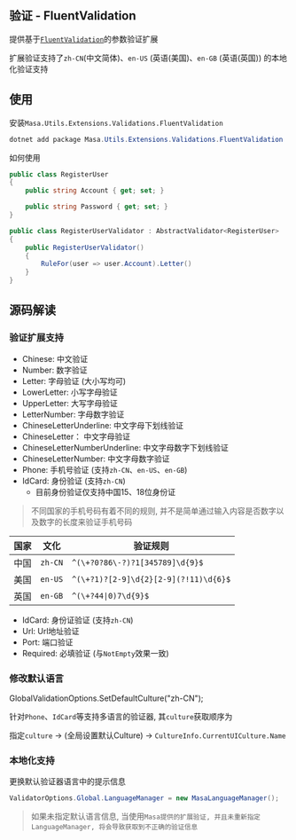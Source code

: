 ## 验证 - FluentValidation

提供基于[`FluentValidation`](https://www.nuget.org/packages/FluentValidation)的参数验证扩展

扩展验证支持了`zh-CN`(中文简体)、`en-US` (英语(美国)、`en-GB` (英语(英国)) 的本地化验证支持

## 使用

安装`Masa.Utils.Extensions.Validations.FluentValidation`

``` powershell
dotnet add package Masa.Utils.Extensions.Validations.FluentValidation
```

如何使用

```csharp
public class RegisterUser
{
    public string Account { get; set; }

    public string Password { get; set; }
}

public class RegisterUserValidator : AbstractValidator<RegisterUser>
{
    public RegisterUserValidator()
    {
        RuleFor(user => user.Account).Letter()
    }
}
```

## 源码解读

### 验证扩展支持

* Chinese: 中文验证
* Number: 数字验证
* Letter: 字母验证 (大小写均可)
* LowerLetter: 小写字母验证
* UpperLetter: 大写字母验证
* LetterNumber: 字母数字验证
* ChineseLetterUnderline: 中文字母下划线验证
* ChineseLetter： 中文字母验证
* ChineseLetterNumberUnderline: 中文字母数字下划线验证
* ChineseLetterNumber: 中文字母数字验证
* Phone: 手机号验证 (支持`zh-CN`、`en-US`、`en-GB`)
* IdCard: 身份验证 (支持`zh-CN`)
  * 目前身份验证仅支持中国15、18位身份证

> 不同国家的手机号码有着不同的规则, 并不是简单通过输入内容是否数字以及数字的长度来验证手机号码

|  国家  | 文化 | 验证规则  |
|  ----  | ----  | ----  |
| 中国 | `zh-CN` | `^(\+?0?86\-?)?1[345789]\d{9}$` |
| 美国 | `en-US` | `^(\+?1)?[2-9]\d{2}[2-9](?!11)\d{6}$` |
| 英国 | `en-GB` | `^(\+?44\|0)7\d{9}$` |

* IdCard: 身份证验证 (支持`zh-CN`)
* Url: Url地址验证
* Port: 端口验证
* Required: 必填验证 (与`NotEmpty`效果一致)

### 修改默认语言

GlobalValidationOptions.SetDefaultCulture("zh-CN");

针对`Phone`、`IdCard`等支持多语言的验证器, 其`culture`获取顺序为

指定`culture` -> (全局设置默认Culture) -> `CultureInfo.CurrentUICulture.Name`

### 本地化支持

更换默认验证器语言中的提示信息

```csharp
ValidatorOptions.Global.LanguageManager = new MasaLanguageManager();
```

> 如果未指定默认语言信息, 当使用`Masa提供的扩展验证, 并且未重新指定 LanguageManager, 将会导致获取到不正确的验证信息`
